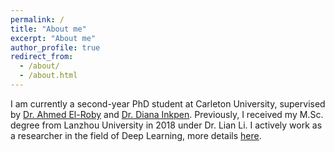```yaml
---
permalink: /
title: "About me"
excerpt: "About me"
author_profile: true
redirect_from: 
  - /about/
  - /about.html
---
```


I am currently a second-year PhD student at Carleton University, supervised by [Dr. Ahmed El-Roby](https://people.scs.carleton.ca/~ahmedelroby/) and [Dr. Diana Inkpen](http://www.site.uottawa.ca/~diana/). Previously, I received my M.Sc. degree from Lanzhou University in 2018 under Dr. Lian Li. 
I actively work as a researcher in the field of Deep Learning, more details [here](https://whitehaircat.github.io//teaching/).
